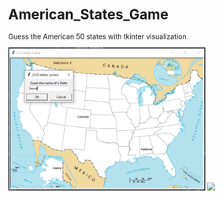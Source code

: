 # American_States_Game
Guess the American 50 states with tkinter visualization


<img src="result_1.PNG" width=400 height=auto/>  <img src="result_2.PNG width=400 height=auto/">

